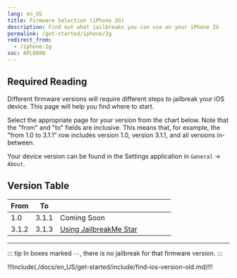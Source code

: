 ```yaml
---
lang: en_US
title: Firmware Selection (iPhone 2G)
description: Find out what jailbreaks you can use on your iPhone 2G
permalink: /get-started/iphone/2g
redirect_from:
  - /iphone-2g
soc: APL0098
---
```


## Required Reading

Different firmware versions will require different steps to jailbreak your iOS device. This page will help you find where to start.

Select the appropriate page for your version from the chart below. Note that the "from" and "to" fields are inclusive. This means that, for example, the "from 1.0 to 3.1.1" row includes version 1.0, version 3.1.1, and all versions in-between.

Your device version can be found in the Settings application in `General` -> `About`.

## Version Table

<table class="version_table">
  <colgroup>
    <col span="1" style="width: 15%;">
    <col span="1" style="width: 15%;">
    <col span="1" style="width: 70%;">
  </colgroup>
  <thead>
    <tr>
      <th>From</th>
      <th>To</th>
      <th></th>
    </tr>
  </thead>
  <tbody>
    <tr>
      <td>1.0</td>
      <td>3.1.1</td>
      <td>Coming Soon</td>
    </tr>
    <tr>
      <td>3.1.2</td>
      <td>3.1.3</td>
      <td><a href="/using-jailbreakme-star">Using JailbreakMe Star</a></td>
    </tr>
  </tbody>
</table>

---

::: tip
In boxes marked `--`, there is no jailbreak for that firmware version.
:::

!!!include(./docs/en_US/get-started/include/find-ios-version-old.md)!!!
